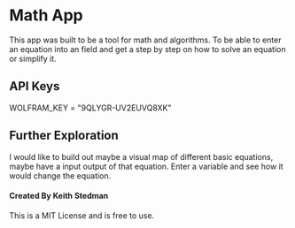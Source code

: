 # Math App
This app was built to be a tool for math and algorithms. To be able to enter an equation into an field and get a step by step on how to solve an equation or simplify it.

## API Keys
WOLFRAM_KEY = "9QLYGR-UV2EUVQ8XK"

## Further Exploration
I would like to build out maybe a visual map of different basic equations, maybe have a input output of that equation. Enter a variable and see how it would change the equation.

#### Created By Keith Stedman
This is a MIT License and is free to use.   